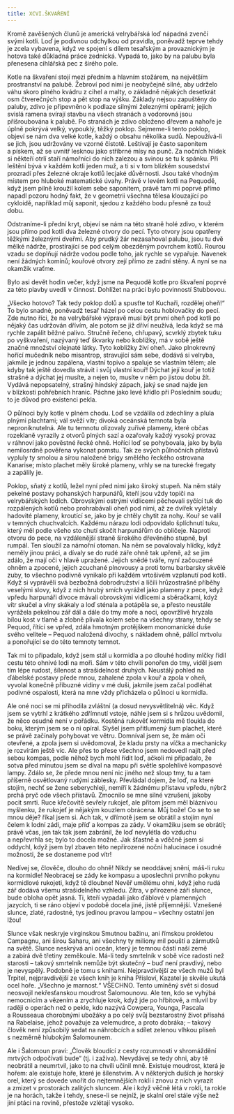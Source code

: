```yaml
---
title: XCVI.ŠKVAŘENÍ
---
```


Kromě zavěšených člunů je americká velrybářská loď nápadná zvenčí svými kotli. Loď je podivnou odchylkou od pravidla, poněvadž teprve tehdy je zcela vybavena, když ve spojení s dílem tesařským a provaznickým je hotova také důkladná práce zednická. Vypadá to, jako by na palubu byla přenesena cihlářská pec z širého pole.

Kotle na škvaření stojí mezi předním a hlavním stožárem, na největším prostranství na palubě. Žebroví pod nimi je neobyčejně silné, aby udrželo váhu skoro plného kvádru z cihel a malty, o základně nějakých desetkrát osm čtverečných stop a pět stop na výšku. Základy nejsou zapuštěny do paluby, zdivo je připevněno k podlaze silnými železnými opěrami; jejich svislá ramena svírají stavbu na všech stranách a vodorovná jsou přišroubována k palubě. Po stranách je zdivo obloženo dřevem a nahoře je úplně pokrývá velký, vypouklý, těžký poklop. Sejmeme-li tento poklop, objeví se nám dva velké kotle, každý o obsahu několika sudů. Nepoužívá-li se jich, jsou udržovány ve vzorné čistotě. Leštívají je často saponitem a pískem, až se uvnitř lesknou jako stříbrné mísy na punč. Za nočních hlídek si někteří otrlí staří námořníci do nich zalezou a svinou se tu k spánku. Při leštění bývá v každém kotli jeden muž, a ti si v tom blízkém sousedství prozradí přes železné okraje kotlů lecjaké důvěrnosti. Jsou také vhodným místem pro hluboké matematické úvahy. Právě v levém kotli na Pequodě, když jsem pilně kroužil kolem sebe saponitem, právě tam mi poprvé přímo napadl pozoru hodný fakt, že v geometrii všechna tělesa klouzající po cykloidě, například můj saponit, sjedou z každého bodu přesně za touž dobu.

Odstraníme-li přední kryt, objeví se nám na této straně holé zdivo, v kterém jsou přímo pod kotli dva železné otvory do pecí. Tyto otvory jsou opatřeny těžkými železnými dveřmi. Aby prudký žár nezasahoval palubu, jsou tu dvě mělké nádrže, prostírající se pod celým obezděným povrchem kotlů. Rourou vzadu se doplňují nádrže vodou podle toho, jak rychle se vypařuje. Navenek není žádných komínů; kouřové otvory zejí přímo ze zadní stěny. A nyní se na okamžik vraťme.

Bylo asi devět hodin večer, když jsme na Pequodě kotle pro škvaření poprvé za této plavby uvedli v činnost. Dohlížet na práci bylo povinností Stubbovou.

„Všecko hotovo? Tak tedy poklop dolů a spusťte to! Kuchaři, rozdělej oheň!“ To bylo snadné, poněvadž tesař házel po celou cestu hoblovačky do pecí. Zde nutno říci, že na velrybářské výpravě musí být první oheň pod kotli po nějaký čas udržován dřívím, ale potom se již dříví neužívá, leda když se má rychle zapálit běžné palivo. Stručně řečeno, chřupavý, scvrklý zbytek tuku po vyškvaření, nazývaný teď škvarky nebo kobližky, má v sobě ještě značné množství olejnaté látky. Tyto kobližky živí oheň. Jako plnokrevný hořící mučedník nebo misantrop, stravující sám sebe, dodává si velryba, jakmile je jednou zapálena, vlastní topivo a spaluje se vlastním tělem; ale kdyby tak ještě dovedla strávit i svůj vlastní kouř! Dýchat její kouř je totiž strašné a dýchat jej musíte, a nejen to, musíte v něm po jistou dobu žít. Vydává nepopsatelný, strašný hindský zápach, jaký se snad najde jen v blízkosti pohřebních hranic. Páchne jako levé křídlo při Posledním soudu; to je důvod pro existenci pekla.

O půlnoci byly kotle v plném chodu. Loď se vzdálila od zdechliny a plula plnými plachtami; vál svěží vítr; divoká oceánská temnota byla neproniknutelná. Ale tu temnotu olizovaly zuřivé plameny, které občas rozeklaně vyrazily z otvorů plných sazí a ozařovaly každý vysoký provaz v ráhnoví jako pověstné řecké ohně. Hořící loď se pohybovala, jako by byla nemilosrdně pověřena vykonat pomstu. Tak ze svých půlnočních přístavů vypluly ty smolou a sírou naložené brigy smělého řeckého ostrovana Kanarise; místo plachet měly široké plameny, vrhly se na turecké fregaty a zapálily je.

Poklop, sňatý z kotlů, ležel nyní před nimi jako široký stupeň. Na něm stály pekelné postavy pohanských harpunářů, kteří jsou vždy topiči na velrybářských lodích. Obrovskými ostrými vidlicemi pěchovali syčící tuk do rozpálených kotlů nebo prohrabávali oheň pod nimi, až ze dvířek vylétaly hadovité plameny, kroutící se, jako by je chtěly chytit za nohy. Kouř se valil v temných chuchvalcích. Každému nárazu lodi odpovídalo šplíchnutí tuku, který měl podle všeho sto chutí skočit harpunářům do obličeje. Naproti otvoru do pece, na vzdálenější straně širokého dřevěného stupně, byl rumpál. Ten sloužil za námořní otoman. Na něm se povalovaly hlídky, když neměly jinou práci, a dívaly se do rudé záře ohně tak upřeně, až se jim zdálo, že mají oči v hlavě upražené. Jejich snědé tváře, nyní začouzené ohněm a zpocené, jejich zcuchané plnovousy a proti tomu barbarsky skvělé zuby, to všechno podivně vynikalo při každém vrtošivém vzplanutí pod kotli. Když si vyprávěli svá bezbožná dobrodružství a líčili hrůzostrašné příběhy veselými slovy, když z nich hrubý smích vyrážel jako plameny z pece, když vpředu harpunáři divoce mávali obrovskými vidlicemi a sběračkami, když vítr skučel a vlny skákaly a loď sténala a potápěla se, a přesto neustále vyrážela pekelnou zář dál a dále do tmy moře a noci, opovržlivě hryzala bílou kost v tlamě a zlobně plivala kolem sebe na všechny strany, tehdy se Pequod, řítící se vpřed, zdála hmotným protějškem monomanické duše svého velitele – Pequod naložená divochy, s nákladem ohně, pálící mrtvolu a ponořující se do této temnoty temnot.

Tak mi to připadalo, když jsem stál u kormidla a po dlouhé hodiny mlčky řídil cestu této ohnivé lodi na moři. Sám v této chvíli ponořen do tmy, viděl jsem tím lépe rudost, šílenost a strašidelnost druhých. Neustálý pohled na ďábelské postavy přede mnou, zahalené zpola v kouř a zpola v oheň, vyvolal konečně příbuzné vidiny v mé duši, jakmile jsem začal podléhat podivné ospalosti, která na mne vždy přicházela o půlnoci u kormidla.

Ale oné noci se mi přihodila zvláštní (a dosud nevysvětlitelná) věc. Když jsem se vytrhl z krátkého zdřímnutí vstoje, náhle jsem si s hrůzou uvědomil, že něco osudně není v pořádku. Kostěná rukověť kormidla mě tloukla do boku, kterým jsem se o ni opíral. Slyšel jsem přitlumený šum plachet, které se právě začínaly pohybovat ve větru. Domníval jsem se, že mám oči otevřené, a zpola jsem si uvědomoval, že kladu prsty na víčka a mechanicky je rozvírám ještě víc. Ale přes to přese všechno jsem nedovedl najít před sebou kompas, podle něhož bych mohl řídit loď, ačkoli mi připadalo, že sotva před minutou jsem se díval na mapu při světle spolehlivé kompasové lampy. Zdálo se, že přede mnou není nic jiného než sloup tmy, tu a tam příšerně osvětlovaný rudými záblesky. Převládal dojem, že loď, na které stojím, nechť se žene seberychleji, nemíří k žádnému přístavu vpředu, nýbrž prchá pryč ode všech přístavů. Zmocnilo se mne silné vzrušení, jakoby pocit smrti. Ruce křečovitě sevřely rukojeť, ale přitom jsem měl bláznivou myšlenku, že rukojeť je nějakým kouzlem obrácena. Můj bože! Co se to se mnou děje? říkal jsem si. Ach tak, v dřímotě jsem se obrátil a stojím nyní čelem k lodní zádi, maje příď a kompas za zády. V okamžiku jsem se obrátil; právě včas, jen tak tak jsem zabránil, že loď nevylétla do vzduchu a nepřevrhla se; bylo to docela možné. Jak šťastně a vděčně jsem si oddychl, když jsem byl zbaven této nepřirozené noční halucinace i osudné možnosti, že se dostaneme pod vítr!

Nedívej se, člověče, dlouho do ohně! Nikdy se neoddávej snění, máš-li ruku na kormidle! Neobracej se zády ke kompasu a uposlechni prvního pokynu kormidlové rukojeti, když tě dloubne! Nevěř umělému ohni, když jeho rudá zář dodává všemu strašidelného vzhledu. Zítra, v přirozené záři slunce, bude obloha opět jasná. Ti, kteří vypadali jako ďáblové v plamenných jazycích, ti se ráno objeví v podobě docela jiné, jistě příjemnější. Vznešené slunce, zlaté, radostné, tys jedinou pravou lampou – všechny ostatní jen lžou!

Slunce však neskryje virginskou Smutnou bažinu, ani římskou prokletou Campagnu, ani širou Saharu, ani všechny ty miliony mil pouští a zármutků na světě. Slunce neskrývá ani oceán, který je temnou částí naší země a zabírá dvě třetiny zeměkoule. Má-li tedy smrtelník v sobě více radosti než starosti – takový smrtelník nemůže být skutečný – buď není pravdivý, nebo je nevyspělý. Podobně je tomu s knihami. Nejpravdivější ze všech mužů byl Trpitel, nejpravdivější ze všech knih je kniha Přísloví, Kazatel je skvěle ukutá ocel hoře. „Všechno je marnost.“ VŠECHNO. Tento umíněný svět si dosud neosvojil nekřesťanskou moudrost Šalomounovu. Ale ten, kdo se vyhýbá nemocnicím a vězením a zrychluje krok, když jde po hřbitově, a mluvil by raději o operách než o pekle, kdo nazývá Cowpera, Younga, Pascala a Rousseaua chorobnými ubožáky a po celý svůj bezstarostný život přísahá na Rabelaise, jehož považuje za velemudrce, a proto dobráka; – takový člověk není způsobilý sedat na náhrobcích a sdílet zelenou vlhkou plíseň s nezměrně hlubokým Šalomounem.

Ale i Šalomoun praví: „Člověk bloudící z cesty rozumnosti v shromáždění mrtvých odpočívati bude“ (tj. i zaživa). Nevydávej se tedy ohni, aby tě neobrátil a neumrtvil, jako to na chvíli učinil mně. Existuje moudrost, která je hořem: ale existuje hoře, které je šílenstvím. A v některých duších je horský orel, který se dovede vnořit do nejtemnějších roklí i znovu z nich vyrazit a zmizet v prostorách zalitých sluncem. Ale i když věčně létá v rokli, ta rokle je na horách, takže i tehdy, snese-li se nejníž, je skalní orel stále výše než jiní ptáci na rovině, přestože vzlétají vysoko.
